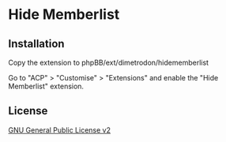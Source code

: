 # Hide Memberlist

## Installation

Copy the extension to phpBB/ext/dimetrodon/hidememberlist

Go to "ACP" > "Customise" > "Extensions" and enable the "Hide Memberlist" extension.

## License

[GNU General Public License v2](license.txt)
